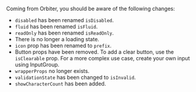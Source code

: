 Coming from Orbiter, you should be aware of the following changes:

- `disabled` has been renamed `isDisabled`.
- `fluid` has been renamed `isFluid`.
- `readOnly` has been renamed `isReadOnly`.
- There is no longer a loading state.
- `icon` prop has been renamed to `prefix`.
- Button props have been removed. To add a clear button, use the `isClearable` prop. For a more complex use case, create your own input using InputGroup.
- `wrapperProps` no longer exists.
- `validationState` has been changed to `isInvalid`.
- `showCharacterCount` has been added.

